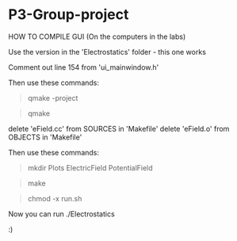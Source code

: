 # P3-Group-project

HOW TO COMPILE GUI
(On the computers in the labs)

Use the version in the 'Electrostatics' folder - this one works

Comment out line 154 from 'ui_mainwindow.h'

Then use these commands:
>qmake -project

>qmake

delete 'eField.cc' from SOURCES in 'Makefile'
delete 'eField.o' from OBJECTS in 'Makefile'

Then use these commands:
>mkdir Plots ElectricField PotentialField

>make

>chmod -x run.sh

Now you can run ./Electrostatics

:)
